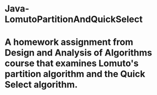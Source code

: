 # Java-LomutoPartitionAndQuickSelect
# A homework assignment from Design and Analysis of Algorithms course that examines Lomuto's partition algorithm and the Quick Select algorithm.
